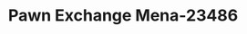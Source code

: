 ---
f_zip-code: 71953
f_state-code: AR
title: Pawn Exchange Mena-23486
f_phone: 479-243-9351
f_city-only: Mena
f_address: 1301 Highway 71 N Mena
f_location-unique-id: '23486'
slug: pawn-exchange-mena-23486
updated-on: '2024-05-30T13:46:58.046Z'
created-on: '2024-05-30T13:36:59.803Z'
published-on: '2024-05-30T13:54:32.469Z'
f_city-state: cms/city/mena-ar.md
f_company: cms/company/pawn-exchange-mena.md
f_state: cms/state/arkansas.md
layout: '[payday-loan].html'
tags: payday-loan
---